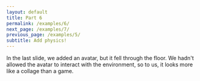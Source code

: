 ```yaml
---
layout: default
title: Part 6
permalink: /examples/6/
next_page: /examples/7/
previous_page: /examples/5/
subtitle: Add physics!
---
```


In the last slide, we added an avatar, but it fell through the floor. We hadn't allowed the avatar to interact with the environment, so to us, it looks more like a collage than a game.